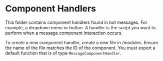 # Component Handlers

This folder contains component handlers found in bot messages. For example, a dropdown menu or button. A handler is the script you want to perform when a message component interaction occurs.

To create a new component handler, create a new file in /modules. Ensure the name of the file matches the ID of the component. You must export a default function that is of type `MessageComponentHandler`.
